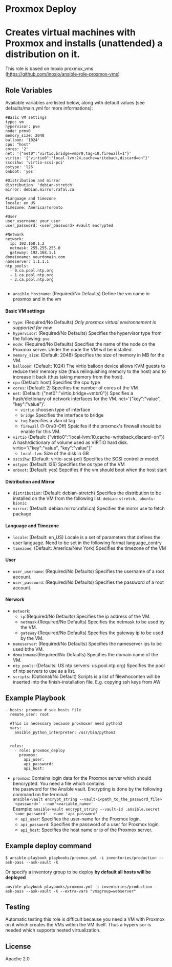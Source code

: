 Proxmox Deploy
=========

Creates virtual machines with Proxmox and installs (unattended) a distribution on it.
=========
This role is based on Inoxio proxmox_vms (https://github.com/inoxio/ansible-role-proxmox-vms) 

Role Variables
--------------
Available variables are listed below, along with default values (see defaults/main.yml for more informations):
```
#Basic VM settings
type: vm
hypervisor: pve
node: prmx0
memory_size: 2048
balloon: '1024'
cpu: "host"
cores: '2'
net: '{"net0":"virtio,bridge=vmbr0,tag=10,firewall=1"}'
virtio: '{"virtio0":"local-lvm:24,cache=writeback,discard=on"}'
sscsihw: 'virtio-scsi-pci'
ostype: 'l26'
onboot: 'yes'

#Distribution and mirror
distribution: 'debian-stretch'
mirror: debian.mirror.rafal.ca

#Language and timezone
locale: en_US
timezone: America/Toronto

#User
user_username: your_user
user_password: <user_password> #vault encrypted

#Network
network:
  ip: 192.168.1.2
  netmask: 255.255.255.0 
  gateway: 192.168.1.1
domainname: yourdomain.com
nameserver: 1.1.1.1
ntp_pools:
  - 0.ca.pool.ntp.org
  - 1.ca.pool.ntp.org
  - 2.ca.pool.ntp.org
  
```
  *  `ansible_hostname`: (Required/No Defaults) Define the vm name in proxmox and in the vm 
  #### Basic VM settings
  *  `type`: (Required/No Defaults)
  *Only proxmox virtual environnement is supported for now*
  *  `hypervisor`: (Required/No Defaults) Specifies the hypervisor type from the following: `pve`  
  * `node`: (Required/No Defaults) Specifies the name of the node on the Proxmox server. Under the
node the VM will be installed.
  * `memory_size`: (Default: 2048) Specifies the size of memory in MB for the VM.
  * `ballooon`: (Default: 1024) The virtio balloon device allows KVM guests to reduce their memory size (thus relinquishing memory to the host) and  to increase it back (thus taking memory from the host).
  * `cpu` (Default: host) Specifies the cpu type 
  * `cores`: (Default: 2) Specifies the number of cores of the VM
  * `net`: (Default: {"net0":"virtio,bridge=vmbr0"}) Specifies a hash/dictionary of network interfaces for the VM. net='{"key":"value", "key":"value"}'.
    * `virtio` choosen type of interface
    * `bridge` Specifies the interface to bridge
    * `tag` Specifies a vlan id tag
    * `firewall` (1-On/0-Off) Speicifes if the proxmox's firewall  should be enable for this VM.
  * `virtio` (Default: {"virtio0":"local-lvm:10,cache=writeback,discard=on"}) A hash/dictionary of volume used as VIRTIO hard disk. virtio='{"key":"value", "key":"value"}'
    * `local-lvm`: Size of the disk in GB
  * `sscsihw`: (Default: virtio-scsi-pci) Specifies the SCSI controller model.
  * `ostype`: (Default: l26) Specifies the os type of the VM
  * `onboot`: (Default: yes) Sepcifies if the vm should boot when the host start
  #### Distribution and Mirror
  * `distribution`: (Default: debian-stretch) Specifies the distribution to be installed on the VM from the following list: `debian-stretch, ubuntu-bionic`
  * `mirror`: (Default: debian.mirror.rafal.ca) Specifies the mirror use to fetch package
  #### Language and Timezone
  * `locale`: (Default: en_US) Locale is a set of parameters that defines the user language. Need to be set in the following format language_contry
  * `timezone`: (Default: America/New York) Specifies the timezone of the VM
  #### User
  * `user_username`: (Required/No Defaults) Specifies the username of a root account.
  * `user_password`: (Required/No Defaults)  Specifies the password of a root account.
  #### Nerwork
  * `network`:
      * `ip`:(Required/No Defaults)  Specifies the ip address of the VM.
      * `netmask`:(Required/No Defaults)  Specifies the netmask to be used by the VM.
      * `gateway`:(Required/No Defaults)  Specifies the gateway ip to be used by the VM.
  * `nameserver`: (Required/No Defaults) Specifies the nameserver ips to be used bthe VM.
  * `domainname`:(Required/No Defaults)  Specifies the domain name of the VM. 
  * `ntp_pools`: (Defaults: US ntp servers: us.pool.ntp.org) Specifies the pool of ntp servers to use as a list.
  * `scripts`: (Optional/No Default) Scripts is a list of filewhoconten
will be inserted into the finish-installation file.
              E.g. copying ssh keys from AW

Example Playbook
----------------
```
- hosts: proxmox # see hosts file
  remote_user: root

  #This is necessary because proxmoxer need python3 
  vars:
    ansible_python_interpreter: /usr/bin/python3


  roles:
    - role: proxmox_deploy
      proxmox:
        api_user: 
        api_password:
        api_host:
```
 * `proxmox`: Contains login data for the Proxmox server which should bencrypted. You need a file which contains  
             the password for the Ansible vault.
             Encrypting is done by the following command on the terminal:  
             `ansible-vault encrypt_string --vault-i<path_to_the_password_file> '<password>' --nam'<variable_name>'`  
             Example: `ansible-vault encrypt_string --vault-id .ansible.secret 'some_password' --name 'api_password'`
    * `api_user`: Specifies the user-name for the Proxmox login.
    * `api_password`: Specifies the password of a user for Proxmox login.
    * `api_host`: Specifies the host name or ip of the Proxmox server.
  
Example deploy command
----------------
```
$ ansible-playbook playbooks/proxmox.yml -i inventories/production --ask-pass --ask-vault -K
```
Or specify a inventory group to be deploy **by default all hosts will be deployed**
```
ansible-playbook playbooks/proxmox.yml -i inventories/production --ask-pass --ask-vault -K --extra-vars "vmsgroup=webserver"
```

Testing
--------------
Automatic testing this role is difficult because you need a VM with Proxmox on it which creates the VMs within the VM itself. Thus a hypervisor is needed which supports nested virtualization.

License
-------
Apache 2.0